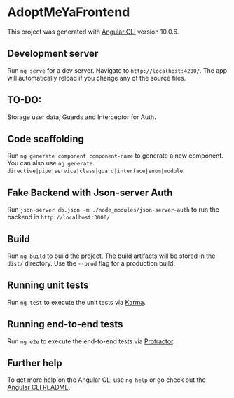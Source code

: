 # AdoptMeYaFrontend

This project was generated with [Angular CLI](https://github.com/angular/angular-cli) version 10.0.6.

## Development server

Run `ng serve` for a dev server. Navigate to `http://localhost:4200/`. The app will automatically reload if you change any of the source files.

## TO-DO:
Storage user data, Guards and Interceptor for Auth.

## Code scaffolding

Run `ng generate component component-name` to generate a new component. You can also use `ng generate directive|pipe|service|class|guard|interface|enum|module`.

## Fake Backend with Json-server Auth

Run `json-server db.json -m ./node_modules/json-server-auth` to run the backend in `http://localhost:3000/`

## Build

Run `ng build` to build the project. The build artifacts will be stored in the `dist/` directory. Use the `--prod` flag for a production build.

## Running unit tests

Run `ng test` to execute the unit tests via [Karma](https://karma-runner.github.io).

## Running end-to-end tests

Run `ng e2e` to execute the end-to-end tests via [Protractor](http://www.protractortest.org/).

## Further help

To get more help on the Angular CLI use `ng help` or go check out the [Angular CLI README](https://github.com/angular/angular-cli/blob/master/README.md).
